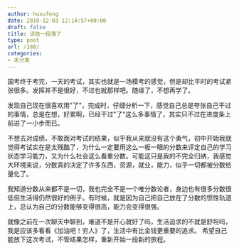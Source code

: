 ```yaml
---
author: huxufeng
date: 2018-12-03 12:14:57+00:00
draft: false
title: 该告一段落了
type: post
url: /288/
categories:
- 未分类
---
```



国考终于考完，一天的考试，其实也就是一场模考的感觉，但是却比平时的考试紧张很多。发挥并不是很好，不过也就那样吧。随缘了，不想再学了。

发现自己现在很喜欢用"了"，完成时，仔细分析一下，感觉自己总是夸张自己干过的事情，总是在想，好累啊，已经干过"了"这么多事情了，其实只不过在进度条上前进了一小步而已。

不想去对成绩，不敢面对考试的结果，似乎我从来就没有这个勇气，初中开始我就觉得考试实在是太残酷了，为什么一定要用这么一板一眼的分数来评定自己的学习状态学习能力，又为什么社会这么看重分数。可能这只是我的不完全归纳，我感觉大环境来说，分数真的决定了许多东西，资源，就业，能力，似乎一切都被分数给量化了。

我知道分数从来都不是一切，我也完全不是一个唯分数论者，身边也有很多分数很低但生活得仍然很好的例子。有时候，就是因为自己把自己放在了分数的惯性轨道上，总认为自己的分数能够变得很高，能力会变得很强。

就像之前在一次聊天中聊到，难道不是开心就好了吗，生活追求的不就是舒坦吗，我是应该多看看《加油吧！穷人》了，生活中有比金钱更重要的追求。
希望自己能放下这次考试，不管结果怎样，重新开始一段新的旅程。
